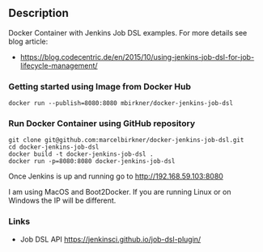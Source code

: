 ## Description

Docker Container with Jenkins Job DSL examples. For more details see blog article:

- https://blog.codecentric.de/en/2015/10/using-jenkins-job-dsl-for-job-lifecycle-management/

### Getting started using Image from Docker Hub

```
docker run --publish=8080:8080 mbirkner/docker-jenkins-job-dsl
```

### Run Docker Container using GitHub repository

```
git clone git@github.com:marcelbirkner/docker-jenkins-job-dsl.git
cd docker-jenkins-job-dsl
docker build -t docker-jenkins-job-dsl .
docker run -p=8080:8080 docker-jenkins-job-dsl
```

Once Jenkins is up and running go to http://192.168.59.103:8080

I am using MacOS and Boot2Docker. If you are running Linux or on Windows the IP will be different.

### Links

- Job DSL API https://jenkinsci.github.io/job-dsl-plugin/
